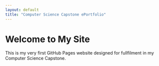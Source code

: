 ```yaml
---
layout: default
title: "Computer Science Capstone ePortfolio"
---
```


# Welcome to My Site
This is my very first GitHub Pages website designed for fullfilment in my Computer Science Capstone.
